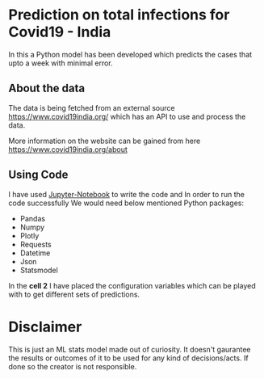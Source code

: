 # Prediction on total infections for Covid19 - India
In this a Python model has been developed which predicts the cases that upto a week with minimal error.

## About the data
The data is being fetched from an external source https://www.covid19india.org/ which has an API to use and process the data.

More information on the website can be gained from here https://www.covid19india.org/about


## Using Code
I have used [Jupyter-Notebook](https://realpython.com/jupyter-notebook-introduction/ "Know more about Jupyter Notebook") to write the code and In order to run the code successfully We would need below mentioned Python packages:
* Pandas
* Numpy
* Plotly
* Requests
* Datetime
* Json
* Statsmodel

In the **cell 2** I have placed the configuration variables which can be played with to get different sets of predictions.

# Disclaimer

This is just an ML stats model made out of curiosity. It doesn't gaurantee the results or outcomes of it to be used for any kind of decisions/acts. If done so the creator is not responsible.
